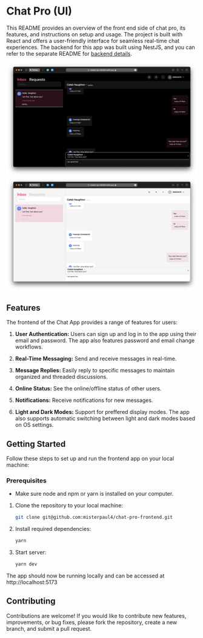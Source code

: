# Chat Pro (UI)

This README provides an overview of the front end side of chat pro, its features, and instructions on setup and usage. The project is built with React and offers a user-friendly interface for seamless real-time chat experiences. The backend for this app was built using NestJS, and you can refer to the separate README for [backend details](https://github.com/misterpaul4/chat-pro-backend).

![screenshot](./public/project-dark.png)
![screenshot](./public/project-light.png)

## Features

The frontend of the Chat App provides a range of features for users:

1. **User Authentication:** Users can sign up and log in to the app using their email and password. The app also features password and email change workflows.

2. **Real-Time Messaging:** Send and receive messages in real-time.

3. **Message Replies:** Easily reply to specific messages to maintain organized and threaded discussions.

4. **Online Status:** See the online/offline status of other users.

5. **Notifications:** Receive notifications for new messages.

6. **Light and Dark Modes:** Support for preffered display modes. The app also supports automatic switching between light and dark modes based on OS settings.

## Getting Started

Follow these steps to set up and run the frontend app on your local machine:

### Prerequisites

- Make sure node and npm or yarn is installed on your computer.

1. Clone the repository to your local machine:

   ```bash
   git clone git@github.com:misterpaul4/chat-pro-frontend.git

   ```

2. Install required dependencies:

   ```bash
   yarn

   ```

3. Start server:

   ```bash
   yarn dev
   ```

The app should now be running locally and can be accessed at http://localhost:5173

## Contributing

Contributions are welcome! If you would like to contribute new features, improvements, or bug fixes, please fork the repository, create a new branch, and submit a pull request.

